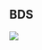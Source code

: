 ## BDS

[![](http://img.youtube.com/vi/JPe4nkSabIc/0.jpg)](http://www.youtube.com/watch?v=JPe4nkSabIc)


